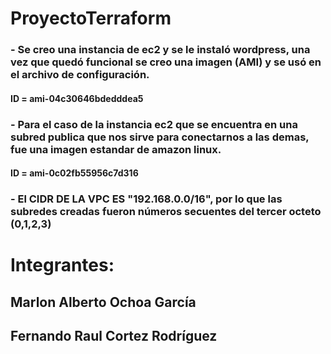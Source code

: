 # ProyectoTerraform

### - Se creo una instancia de ec2 y se le instaló wordpress, una vez que quedó funcional se creo una imagen (AMI) y se usó en el archivo de configuración.
#### ID = ami-04c30646bdedddea5 

### - Para el caso de la instancia ec2 que se encuentra en una subred publica que nos sirve para conectarnos a las demas, fue una imagen estandar de amazon linux.
#### ID = ami-0c02fb55956c7d316


### - El CIDR DE LA VPC ES "192.168.0.0/16", por lo que las subredes creadas fueron números secuentes del tercer octeto (0,1,2,3)

# Integrantes:
## Marlon Alberto Ochoa García
## Fernando Raul Cortez Rodríguez
